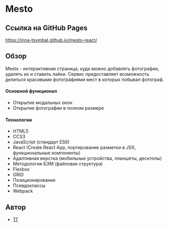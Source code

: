 # Mesto

## Ссылка на GitHub Pages
https://inna-tsymbal.github.io/mesto-react/

## Обзор

Mesto - интерактивная страница, куда можно добавлять фотографии, удалять их и ставить лайки. Сервис предоставляет возможность делиться красивыми фотографиями мест в которых побывал фотограф.


#### Основной функционал
+ Открытие модальных окон
+ Открытие фотографии в полном размере

#### Технологии
+ HTML5
+ CCS3
+ JavaScript (стандарт ES6)
+ React (Create React App, портирование разметки в JSX, функциональные компоненты)
+ Адаптивная верстка (мобильные устройства, планшеты, десктопы)
+ Методология БЭМ (файловая структура)
+ Flexbox
+ GRID
+ Позиционирование
+ Псевдоклассы
+ Webpack

## Автор

- [ТГ](https://t.me/tsymbal_inna1) 

